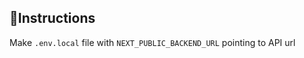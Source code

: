 
## 🚨Instructions

Make ```.env.local``` file with ```NEXT_PUBLIC_BACKEND_URL``` pointing to API url
